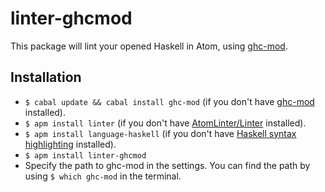 # linter-ghcmod

This package will lint your opened Haskell in Atom, using [ghc-mod](http://www.mew.org/~kazu/proj/ghc-mod/en/).

## Installation

* `$ cabal update && cabal install ghc-mod` (if you don't have [ghc-mod](http://www.mew.org/~kazu/proj/ghc-mod/en/) installed).
* `$ apm install linter` (if you don't have [AtomLinter/Linter](https://github.com/AtomLinter/Linter) installed).
* `$ apm install language-haskell` (if you don't have [Haskell syntax highlighting](https://github.com/jroesch/language-haskell) installed).
* `$ apm install linter-ghcmod`
* Specify the path to ghc-mod in the settings.  You can find the path by using `$ which ghc-mod` in the terminal.
